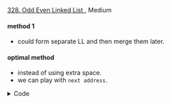 [328. Odd Even Linked List ](https://leetcode.com/problems/odd-even-linked-list/), Medium

#### method 1
- could form separate LL and then merge them later.

#### optimal method

- instead of using extra space. 
- we can play with `next address`.

<details> 
<summary> Code </summary>

```cpp

class Solution {
  public:
  ListNode* oddEvenList(ListNode* head) {
    if (head == nullptr) 
      return head;

    ListNode *even = head -> next;
    ListNode *odd = head;
    ListNode *evenHead = even;

    while (even != nullptr and even -> next != nullptr) {
      odd -> next = odd -> next -> next; 
      even -> next = even -> next -> next; 

      odd = odd -> next; 
      even = even -> next;
    }

    odd -> next = evenHead;
    return head;
  }
};

```
</details> 
